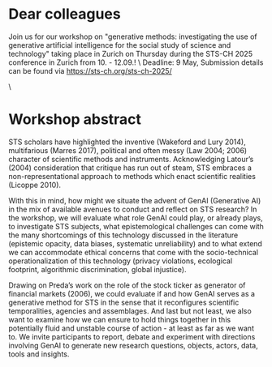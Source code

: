 # Dear colleagues
Join us for our workshop on "generative methods: investigating the use of generative artificial intelligence for the social study of science and technology" taking place in Zurich on Thursday during the STS-CH 2025 conference in Zurich from 10. - 12.09.!
\\
Deadline: 9 May, Submission details can be found via https://sts-ch.org/sts-ch-2025/

\\
# Workshop abstract
STS scholars have highlighted the inventive (Wakeford and Lury 2014), multifarious (Marres 2017), political and often messy (Law 2004; 2006) character of scientific methods and instruments. Acknowledging Latour’s (2004) consideration that critique has run out of steam, STS embraces a non-representational approach to methods which enact scientific realities (Licoppe 2010).

With this in mind, how might we situate the advent of GenAI (Generative AI) in the mix of available avenues to conduct and reflect on STS research? In the workshop, we will evaluate what role GenAI could play, or already plays, to investigate STS subjects, what epistemological challenges can come with the many shortcomings of this technology discussed in the literature (epistemic opacity, data biases, systematic unreliability) and to what extend we can accommodate ethical concerns that come with the socio-technical operationalization of this technology (privacy violations, ecological footprint, algorithmic discrimination, global injustice).

Drawing on Preda’s work on the role of the stock ticker as generator of financial markets (2006), we could evaluate if and how GenAI serves as a generative method for STS in the sense that it reconfigures scientific temporalities, agencies and assemblages. And last but not least, we also want to examine how we can ensure to hold things together in this potentially fluid and unstable course of action - at least as far as we want to. We invite participants to report, debate and experiment with directions involving GenAI to generate new research questions, objects, actors, data, tools and insights.


